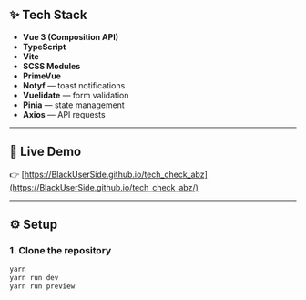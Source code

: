 ## ✨ Tech Stack

- **Vue 3 (Composition API)**
- **TypeScript**
- **Vite**
- **SCSS Modules**
- **PrimeVue**
- **Notyf** — toast notifications
- **Vuelidate** — form validation
- **Pinia** — state management
- **Axios** — API requests

---

## 🚀 Live Demo

👉 [https://BlackUserSide.github.io/tech_check_abz](https://BlackUserSide.github.io/tech_check_abz/)

---

## ⚙️ Setup

### 1. Clone the repository

```bash
yarn
yarn run dev
yarn run preview